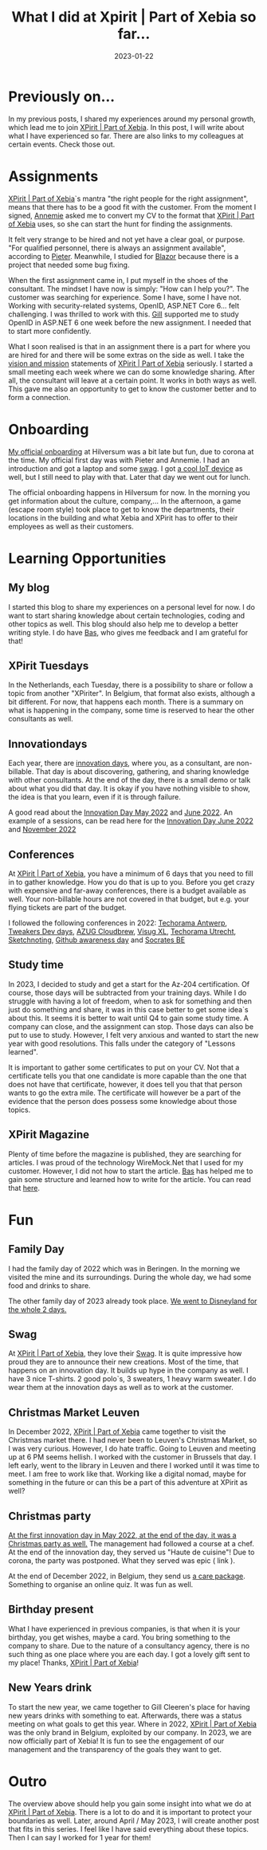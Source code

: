 ﻿---
date: 2023-01-22
title: "What I did at Xpirit | Part of Xebia so far..."
datePublished: Sun Jan 22 2023 11:49:32 GMT+0000 (Coordinated Universal Time)
cuid: cld7bhif3000i09mhc0ota1p6
slug: what-i-did-at-xpirit-part-of-xebia-so-far
cover: /assets/images/blog/2023-01-22-what-i-did-at-xpirit-part-of-xebia-so-far/2023-01-22-what-i-did-at-xpirit-part-of-xebia-so-far.cover.webp
tags: networking, learning-journey, consultancy, retrosepctive, devretro2022

---

# Previously on...

In my previous posts, I shared my experiences around my personal growth, which lead me to join [XPirit | Part of Xebia](https://xpirit.com). In this post, I will write about what I have experienced so far. There are also links to my colleagues at certain events. Check those out.

# Assignments

[XPirit | Part of Xebia](https://xpirit.com)\`s mantra "the right people for the right assignment", means that there has to be a good fit with the customer. From the moment I signed, [Annemie](https://xpirit.com/team/annemie-vandenberghe/) asked me to convert my CV to the format that [XPirit | Part of Xebia](https://xpirit.com) uses, so she can start the hunt for finding the assignments.

It felt very strange to be hired and not yet have a clear goal, or purpose. "For qualified personnel, there is always an assignment available", according to [Pieter](https://xpirit.com/team/pieter-gheysens/). Meanwhile, I studied for [Blazor](https://www.pluralsight.com/courses/getting-started-blazor) because there is a project that needed some bug fixing.

When the first assignment came in, I put myself in the shoes of the consultant. The mindset I have now is simply: "How can I help you?". The customer was searching for experience. Some I have, some I have not. Working with security-related systems, OpenID, ASP.NET Core 6... felt challenging. I was thrilled to work with this. [Gill](https://xpirit.com/team/gill-cleeren/) supported me to study OpenID in ASP.NET 6 one week before the new assignment. I needed that to start more confidently.

What I soon realised is that in an assignment there is a part for where you are hired for and there will be some extras on the side as well. I take the [vision and mission](https://xpirit.com/company/about/) statements of [XPirit | Part of Xebia](https://xpirit.com) seriously. I started a small meeting each week where we can do some knowledge sharing. After all, the consultant will leave at a certain point. It works in both ways as well. This gave me also an opportunity to get to know the customer better and to form a connection.

# Onboarding

[My official onboarding](https://www.linkedin.com/posts/pietergheysens_team-xpirit-activity-6914493975764582400-6Kgf?utm_source=share&utm_medium=member_desktop) at Hilversum was a bit late but fun, due to corona at the time. My official first day was with Pieter and Annemie. I had an introduction and got a laptop and some [swag](https://www.linkedin.com/posts/pietergheysens_epicshit-xpirit-activity-6947892404569972737-VVhc?utm_source=share&utm_medium=member_desktop). I got [a cool IoT device](https://www.linkedin.com/posts/wcabus_innovationday-activity-6908038781988130816-uLtQ?utm_source=share&utm_medium=member_desktop) as well, but I still need to play with that. Later that day we went out for lunch.

The official onboarding happens in Hilversum for now. In the morning you get information about the culture, company,... In the afternoon, a game (escape room style) took place to get to know the departments, their locations in the building and what Xebia and XPirit has to offer to their employees as well as their customers.

# Learning Opportunities

## My blog

I started this blog to share my experiences on a personal level for now. I do want to start sharing knowledge about certain technologies, coding and other topics as well. This blog should also help me to develop a better writing style. I do have [Bas](https://azurecodingarchitect.com/), who gives me feedback and I am grateful for that!

## XPirit Tuesdays

In the Netherlands, each Tuesday, there is a possibility to share or follow a topic from another "XPiriter". In Belgium, that format also exists, although a bit different. For now, that happens each month. There is a summary on what is happening in the company, some time is reserved to hear the other consultants as well.

## Innovationdays

Each year, there are [innovation days](https://www.linkedin.com/feed/update/urn:li:activity:7019602297135484928?utm_source=share&utm_medium=member_desktop), where you, as a consultant, are non-billable. That day is about discovering, gathering, and sharing knowledge with other consultants. At the end of the day, there is a small demo or talk about what you did that day. It is okay if you have nothing visible to show, the idea is that you learn, even if it is through failure.

A good read about the [Innovation Day May 2022](https://xpirit.com/the-taste-of-innovation/#:~:text=Roughly%20every%202%20months%2C%20Xpirit%20organizes%20an%20innovation,we%20held%20another%20one%20of%20those%20innovation%20days.) and [June 2022](https://www.linkedin.com/posts/pieter-nijs-40791b3b_had-a-blast-last-week-at-the-xpirit-part-activity-7002198951609139200-FgR_?utm_source=share&utm_medium=member_desktop). An example of a sessions, can be read here for the [Innovation Day June 2022](https://www.cloudwoud.nl/2022/06/03/Dagger-Xpirit-Innovation-Day.html) and [November 2022](https://azurecodingarchitect.com/posts/volterra-take1/)

## Conferences

At [XPirit | Part of Xebia](https://xpirit.com), you have a minimum of 6 days that you need to fill in to gather knowledge. How you do that is up to you. Before you get crazy with expensive and far-away conferences, there is a budget available as well. Your non-billable hours are not covered in that budget, but e.g. your flying tickets are part of the budget.

I followed the following conferences in 2022: [Techorama Antwerp](https://techorama.be/blog-2019/techorama-is-back-join-us-in-2022/), [Tweakers Dev days](https://tweakers.net/partners/devsummit2022/), [AZUG Cloudbrew](https://www.azug.be/events/2022/11/18/cloudbrew-2022-two-days-of-microsoft-azure), [Visug XL](https://www.visug.be/Events/80), [Techorama Utrecht](https://tweakers.net/plan/3622/techorama-komt-weer-naar-nederland.html), [Sketchnoting](https://xebia.com/academy/nl/training/sketchnoting-101), [Github awareness day](https://www.linkedin.com/posts/pietergheysens_xpirit-sharingiscaring-knowledge-activity-7009606771698720768-r3i_?utm_source=share&utm_medium=member_desktop) and [Socrates BE](https://www.tripled.io/10/07/2022/Socrates22/)

## Study time

In 2023, I decided to study and get a start for the Az-204 certification. Of course, those days will be subtracted from your training days. While I do struggle with having a lot of freedom, when to ask for something and then just do something and share, it was in this case better to get some idea\`s about this. It seems it is better to wait until Q4 to gain some study time. A company can close, and the assignment can stop. Those days can also be put to use to study. However, I felt very anxious and wanted to start the new year with good resolutions. This falls under the category of "Lessons learned".

It is important to gather some certificates to put on your CV. Not that a certificate tells you that one candidate is more capable than the one that does not have that certificate, however, it does tell you that that person wants to go the extra mile. The certificate will however be a part of the evidence that the person does possess some knowledge about those topics.

## XPirit Magazine

Plenty of time before the magazine is published, they are searching for articles. I was proud of the technology WireMock.Net that I used for my customer. However, I did not how to start the article. [Bas](https://xpirit.com/team/bas-van-de-sande/) has helped me to gain some structure and learned how to write for the article. You can read that [here](https://xpirit.com/download/xprt-magazine-n-13/).

# Fun

## Family Day

I had the family day of 2022 which was in Beringen. In the morning we visited the mine and its surroundings. During the whole day, we had some food and drinks to share.

The other family day of 2023 already took place. [We went to Disneyland for the whole 2 days.](https://lk.linkedin.com/posts/gillcleeren_epic-trip-with-an-epic-group-of-people-that-activity-7020440497496162304-C7-a)

## Swag

At [XPirit | Part of Xebia](https://xpirit.com), they love their [Swag](https://www.linkedin.com/posts/roycornelissennl_welcome-activity-6947979222556536832-5WIC?utm_source=share&utm_medium=member_desktop). It is quite impressive how proud they are to announce their new creations. Most of the time, that happens on an innovation day. It builds up hype in the company as well. I have 3 nice T-shirts. 2 good polo\`s, 3 sweaters, 1 heavy warm sweater. I do wear them at the innovation days as well as to work at the customer.

## Christmas Market Leuven

In December 2022, [XPirit | Part of Xebia](https://xpirit.com) came together to visit the Christmas market there. I had never been to Leuven's Christmas Market, so I was very curious. However, I do hate traffic. Going to Leuven and meeting up at 6 PM seems hellish. I worked with the customer in Brussels that day. I left early, went to the library in Leuven and there I worked until it was time to meet. I am free to work like that. Working like a digital nomad, maybe for something in the future or can this be a part of this adventure at XPirit as well?

## Christmas party

[At the first innovation day in May 2022, at the end of the day, it was a Christmas party as well.](https://xpirit.com/the-taste-of-innovation/#:~:text=Roughly%20every%202%20months%2C%20Xpirit%20organizes%20an%20innovation,we%20held%20another%20one%20of%20those%20innovation%20days.) The management had followed a course at a chef. At the end of the innovation day, they served us "Haute de cuisine"! Due to corona, the party was postponed. What they served was epic ( link ).

At the end of December 2022, in Belgium, they send us [a care package](https://www.linkedin.com/posts/pieter-nijs-40791b3b_cheersto2022-activity-7009531871017451520-i-lP?utm_source=share&utm_medium=member_desktop). Something to organise an online quiz. It was fun as well.

## Birthday present

What I have experienced in previous companies, is that when it is your birthday, you get wishes, maybe a card. You bring something to the company to share. Due to the nature of a consultancy agency, there is no such thing as one place where you are each day. I got a lovely gift sent to my place! Thanks, [XPirit | Part of Xebia](https://xpirit.com)!

## New Years drink

To start the new year, we came together to Gill Cleeren's place for having new years drinks with something to eat. Afterwards, there was a status meeting on what goals to get this year. Where in 2022, [XPirit | Part of Xebia](https://xpirit.com) was the only brand in Belgium, exploited by our company. In 2023, we are now officially part of Xebia! It is fun to see the engagement of our management and the transparency of the goals they want to get.

# Outro

The overview above should help you gain some insight into what we do at [XPirit | Part of Xebia](https://xpirit.com). There is a lot to do and it is important to protect your boundaries as well. Later, around April / May 2023, I will create another post that fits in this series. I feel like I have said everything about these topics. Then I can say I worked for 1 year for them!


